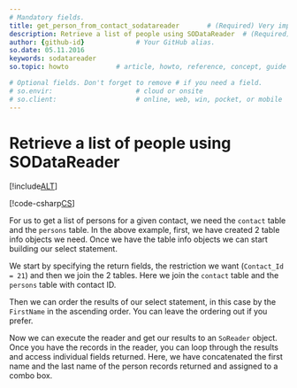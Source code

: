 ```yaml
---
# Mandatory fields.
title: get_person_from_contact_sodatareader       # (Required) Very important for SEO.
description: Retrieve a list of people using SODataReader  # (Required) Important for SEO.
author: {github-id}             # Your GitHub alias.
so.date: 05.11.2016
keywords: sodatareader
so.topic: howto            # article, howto, reference, concept, guide

# Optional fields. Don't forget to remove # if you need a field.
# so.envir:                     # cloud or onsite
# so.client:                    # online, web, win, pocket, or mobile
---
```


# Retrieve a list of people using SODataReader

[!include[ALT](../../includes/note-using-sodatareader.md)]

[!code-csharp[CS](includes/get-persons-from-contact-sodatareader.cs)]

For us to get a list of persons for a given contact, we need the `contact` table and the `persons` table. In the above example, first, we have created 2 table info objects we need. Once we have the table info objects we can start building our select statement.

We start by specifying the return fields, the restriction we want (`Contact_Id = 21`) and then we join the 2 tables. Here we join the `contact` table and the `persons` table with contact ID.

Then we can order the results of our select statement, in this case by the `FirstName` in the ascending order. You can leave the ordering out if you prefer.

Now we can execute the reader and get our results to an `SoReader` object. Once you have the records in the reader, you can loop through the results and access individual fields returned. Here, we have concatenated the first name and the last name of the person records returned and assigned to a combo box.

<!-- Referenced links -->
[1]: ../../osql/so-data-reader.md
[2]: ../../osql/inded.md

